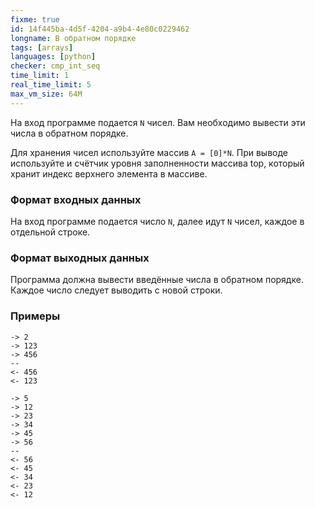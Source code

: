 ```yaml
---
fixme: true
id: 14f445ba-4d5f-4204-a9b4-4e80c0229462
longname: В обратном порядке
tags: [arrays]
languages: [python]
checker: cmp_int_seq
time_limit: 1
real_time_limit: 5
max_vm_size: 64M
---
```



На вход программе подается `N` чисел. Вам необходимо вывести эти числа в обратном порядке. 

Для хранения чисел используйте массив `A = [0]*N`. При выводе используйте и счётчик уровня заполненности массива top, который хранит индекс верхнего элемента в массиве.

### Формат входных данных

На вход программе подается число `N`, далее идут `N` чисел, каждое в отдельной строке. 

### Формат выходных данных

Программа должна вывести введённые числа в обратном порядке. Каждое число следует выводить с новой строки.

### Примеры

```
-> 2
-> 123
-> 456
--
<- 456
<- 123
```


```
-> 5
-> 12
-> 23
-> 34
-> 45
-> 56
--
<- 56
<- 45
<- 34
<- 23
<- 12
```
